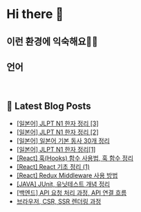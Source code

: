 # Hi there 👋

## 이런 환경에 익숙해요✍🏼

## 언어

<p>
  <img alt="" src= "https://img.shields.io/badge/JavaScript-F7DF1E?style=flat-square&logo=JavaScript&logoColor=white"/> 
  <img alt="" src= "https://img.shields.io/badge/TypeScript-black?logo=typescript&logoColor=blue"/>
</p>

## 📕 Latest Blog Posts

<ul><li><a href='https://o-ohi-code.tistory.com/69' target='_blank'>[일본어] JLPT N1 한자 정리 [3]</a></li><li><a href='https://o-ohi-code.tistory.com/68' target='_blank'>[일본어] JLPT N1 한자 정리 [2]</a></li><li><a href='https://o-ohi-code.tistory.com/67' target='_blank'>[일본어] 일본어 기본 동사 30개 정리</a></li><li><a href='https://o-ohi-code.tistory.com/66' target='_blank'>[일본어] JLPT N1 한자 정리[1]</a></li><li><a href='https://o-ohi-code.tistory.com/63' target='_blank'>[React] 훅(Hooks) 함수 사용법, 훅 함수 정리</a></li><li><a href='https://o-ohi-code.tistory.com/62' target='_blank'>[React] React 기초 정리 (1)</a></li><li><a href='https://o-ohi-code.tistory.com/57' target='_blank'>[React] Redux Middleware 사용 방법</a></li><li><a href='https://o-ohi-code.tistory.com/56' target='_blank'>[JAVA] JUnit, 유닛테스트 개념 정리</a></li><li><a href='https://o-ohi-code.tistory.com/55' target='_blank'>[백엔드] API 요청 처리 과정, API 연결 흐름</a></li><li><a href='https://o-ohi-code.tistory.com/54' target='_blank'>브라우저, CSR, SSR 렌더링 과정</a></li></ul>
